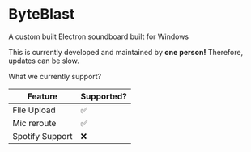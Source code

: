 # ByteBlast
A custom built Electron soundboard built for Windows

This is currently developed and maintained by **one person!** Therefore, updates can be slow.

What we currently support?

| Feature         	| Supported? 	|
|-----------------	|------------	|
| File Upload     	| ✅          	|
| Mic reroute     	| ✅          	|
| Spotify Support 	| ❌          	|
